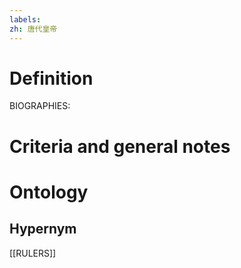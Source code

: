 ```yaml
---
labels: 
zh: 唐代皇帝
---
```


# Definition
BIOGRAPHIES:
# Criteria and general notes
# Ontology

## Hypernym
[[RULERS]]